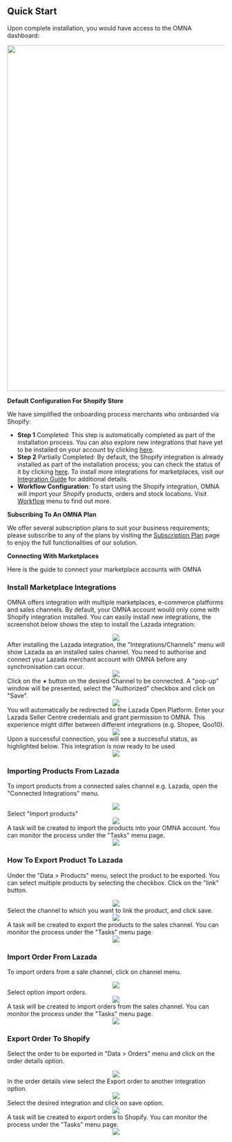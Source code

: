 ## Quick Start

Upon complete installation, you would have access to the OMNA dashboard:

<div align=center>
	<img width="800" src="/assets/images/quick-start/dashboard.png"/>
</div>

**Default Configuration For Shopify Store**

We have simplified the onboarding process merchants who onboarded via Shopify:
- **Step 1** Completed: This step is automatically completed as part of the installation process. You can also explore new integrations that have yet to be installed on your account by clicking [here](https://app.omna.io/available-integrations).
- **Step 2** Partially Completed: By default, the Shopify integration is already installed as part of the installation process; you can check the status of it by clicking [here](https://app.omna.io/connected-integrations). To install more integrations for marketplaces, visit our [Integration Guide](connected-integrations) for additional details.
- **Workflow Configuration**: To start using the Shopify integration, OMNA will import your Shopify products, orders and stock locations. Visit [Workflow](https://app.omna.io/workflows) menu to find out more. 

**Subscribing To An OMNA Plan**

We offer several subscription plans to suit your business requirements; please subscribe to any of the plans by visiting the [Subscription Plan](https://app.omna.io/plans) page to enjoy the full functionalities of our solution.

**Connecting With Marketplaces**

Here is the guide to connect your marketplace accounts with OMNA 

### Install Marketplace Integrations 

OMNA offers integration with multiple marketplaces, e-commerce platforms and sales channels. By default, your OMNA account would only come with Shopify integration installed. You can easily install new integrations, the screenshot below shows the step to install the Lazada integration:
    <div align=center>
        <img src="/assets/images/user-guide/install_lazada_collection.jpg">
    </div>
After installing the Lazada integration, the "Integrations/Channels" menu will show Lazada as an installed sales channel. You need to authorise and connect your Lazada merchant account with OMNA before any synchronisation can occur.
    <div align=center>
        <img src="/assets/images/user-guide/channels.jpg">
    </div>
Click on the **+** button on the desired Channel to be connected. A "pop-up" window will be presented, select the "Authorized" checkbox and click on "Save".
    <div align=center>
        <img src="/assets/images/user-guide/connecting_lazada_my_channel.jpg">
    </div>
You will automatically be redirected to the Lazada Open Platform. Enter your Lazada Seller Centre credentials and grant permission to OMNA. This experience might differ between different integrations (e.g. Shopee, Qoo10).
    <div align=center>
        <img src="/assets/images/user-guide/lazada_authorization_request.jpg">
    </div>
Upon a successful connection, you will see a successful status, as highlighted below. This integration is now ready to be used
    <div align=center>
        <img src="/assets/images/user-guide/lazada_channel_authorized.jpg">
    </div>

### Importing Products From Lazada

To import products from a connected sales channel e.g. Lazada, open the "Connected Integrations" menu.
    <div align=center>
        <img src="/assets/images/user-guide/lazada_channel_menu.jpg">
    </div>
Select "Import products"
    <div align=center>
        <img src="/assets/images/user-guide/import_products.jpg">
    </div>
A task will be created to import the products into your OMNA account. You can monitor the process under the "Tasks" menu page.
    <div align=center>
        <img src="/assets/images/user-guide/import_products_task.jpg">
    </div>

### How To Export Product To Lazada

Under the "Data > Products" menu, select the product to be exported. You can select multiple products by selecting the checkbox. Click on the "link" button.
    <div align=center>
        <img src="/assets/images/user-guide/link_product_to_channel.jpg">
    </div>
Select the channel to which you want to link the product, and click save.
    <div align=center>
        <img src="/assets/images/user-guide/link_product_to_channel_2.jpg">
    </div>
A task will be created to export the products to the sales channel. You can monitor the process under the "Tasks" menu page.
    <div align=center>
        <img src="/assets/images/user-guide/link_product_task.jpg">
    </div>

### Import Order From Lazada

To import orders from a sale channel, click on channel menu.
    <div align=center>
        <img src="/assets/images/user-guide/lazada_channel_menu.jpg">
    </div>
Select option import orders.
    <div align=center>
        <img src="/assets/images/user-guide/import_orders.jpg">
    </div>
A task will be created to import orders from the sales channel. You can monitor the process under the "Tasks" menu page.
    <div align=center>
        <img src="/assets/images/user-guide/import_orders_task.jpg">
    </div>

### Export Order To Shopify

Select the order to be exported in "Data > Orders" menu and click on the order details option.
    <div align=center>
        <img src="/assets/images/user-guide/order_details.jpg">
    </div>
In the order details view select the Export order to another integration option.
    <div align=center>
        <img src="/assets/images/user-guide/export_to_another_integration.jpg">
    </div>
Select the desired integration and click on save option.
    <div align=center>
        <img src="/assets/images/user-guide/export_order_to_integration.jpg">
    </div>
A task will be created to export orders to Shopify. You can monitor the process under the "Tasks" menu page.
    <div align=center>
        <img src="/assets/images/user-guide/export_order_task.jpg">
    </div>
